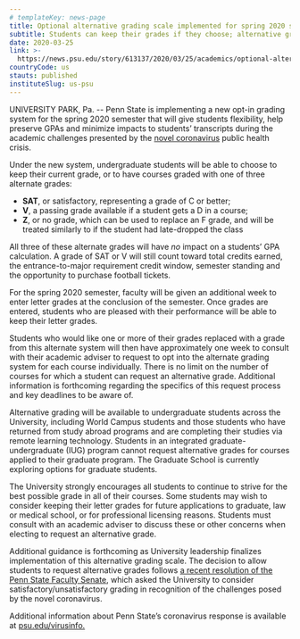 ```yaml
---
# templateKey: news-page
title: Optional alternative grading scale implemented for spring 2020 semester
subtitle: Students can keep their grades if they choose; alternative grades include Satisfactory, V and Z, and will not impact a student’s GPA
date: 2020-03-25
link: >-
  https://news.psu.edu/story/613137/2020/03/25/academics/optional-alternative-grading-scale-implemented-spring-2020
countryCode: us
stauts: published
instituteSlug: us-psu
---
```

<div class="field field-name-body field-type-text-with-summary field-label-hidden">

<div class="field-items">

<div class="field-item even" property="content:encoded">
 
UNIVERSITY PARK, Pa. -- Penn State is implementing a new opt-in grading system for the spring 2020 semester that will give students flexibility, help preserve GPAs and minimize impacts to students’ transcripts during the academic challenges presented by the [novel coronavirus](https://sites.psu.edu/virusinfo/) public health crisis.

Under the new system, undergraduate students will be able to choose to keep their current grade, or to have courses graded with one of three alternate grades:

*   **SAT**, or satisfactory, representing a grade of C or better;
*   **V**, a passing grade available if a student gets a D in a course;
*   **Z**, or no grade, which can be used to replace an F grade, and will be treated similarly to if the student had late-dropped the class

All three of these alternate grades will have _no_ impact on a students’ GPA calculation. A grade of SAT or V will still count toward total credits earned, the entrance-to-major requirement credit window, semester standing and the opportunity to purchase football tickets.

For the spring 2020 semester, faculty will be given an additional week to enter letter grades at the conclusion of the semester. Once grades are entered, students who are pleased with their performance will be able to keep their letter grades.

Students who would like one or more of their grades replaced with a grade from this alternate system will then have approximately one week to consult with their academic adviser to request to opt into the alternate grading system for each course individually. There is no limit on the number of courses for which a student can request an alternative grade. Additional information is forthcoming regarding the specifics of this request process and key deadlines to be aware of.

Alternative grading will be available to undergraduate students across the University, including World Campus students and those students who have returned from study abroad programs and are completing their studies via remote learning technology. Students in an integrated graduate-undergraduate (IUG) program cannot request alternative grades for courses applied to their graduate program. The Graduate School is currently exploring options for graduate students.

The University strongly encourages all students to continue to strive for the best possible grade in all of their courses. Some students may wish to consider keeping their letter grades for future applications to graduate, law or medical school, or for professional licensing reasons. Students must consult with an academic adviser to discuss these or other concerns when electing to request an alternative grade.

Additional guidance is forthcoming as University leadership finalizes implementation of this alternative grading scale. The decision to allow students to request alternative grades follows [a recent resolution of the Penn State Faculty Senate](https://news.psu.edu/story/612111/2020/03/17/administration/senate-explores-satisfactoryunsatisfactory-grading-spring), which asked the University to consider satisfactory/unsatisfactory grading in recognition of the challenges posed by the novel coronavirus.

Additional information about Penn State’s coronavirus response is available at [psu.edu/virusinfo.](https://sites.psu.edu/virusinfo/)

</div>

</div>

</div>
